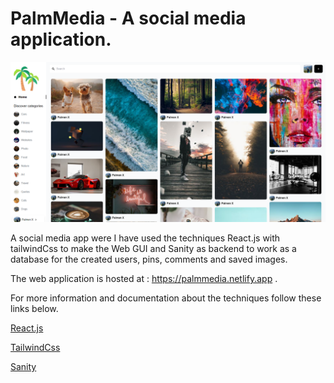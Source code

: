 # PalmMedia - A social media application.

![An image of the application feed](./Image/ProjectPin.png)

A social media app were I have used the techniques React.js with tailwindCss to make the Web GUI and Sanity as backend to work as a database for the created users, pins, comments and saved images. 

The web application is hosted at : https://palmmedia.netlify.app .


For more information and documentation about the techniques follow these links below.

<a href="https://reactjs.org/" target="_blank">React.js</a>

<a href="https://tailwindcss.com/" target="_blank">TailwindCss</a>

<a href="https://www.sanity.io/" target="_blank">Sanity</a>






